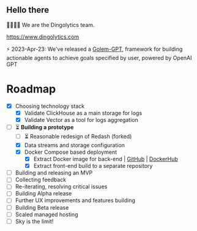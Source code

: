 ## Hello there

👩‍💻👨‍💻 We are the Dingolytics team.

https://www.dingolytics.com

⚡️ 2023-Apr-23: We've released a [Golem-GPT](https://github.com/Dingolytics/golem-gpt), framework for building actionable agents to achieve goals specified by user, powered by OpenAI GPT

# Roadmap

- [x] Choosing technology stack
  - [x] Validate ClickHouse as a main storage for logs
  - [x] Validate Vector as a tool for logs aggregation

- [ ] ⏳ **Building a prototype**
  - [ ] ⏳ Reasonable redesign of Redash (forked)
  - [x] Data streams and storage configuration
  - [x] Docker Compose based deployment
     - [x] Extract Docker image for back-end | [GitHub](https://github.com/Dingolytics/redash-wild-server) | [DockerHub](https://hub.docker.com/r/dingolytics/redash-wild-server)
     - [x] Extract front-end build to a separate repository

- [ ] Building and releasing an MVP
- [ ] Collecting feedback
- [ ] Re-iterating, resolving critical issues
- [ ] Building Alpha release
- [ ] Further UX improvements and features building
- [ ] Building Beta release
- [ ] Scaled managed hosting
- [ ] Sky is the limit!

